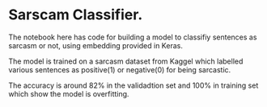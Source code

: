 Sarscam Classifier.
=
The notebook here has code for building a model to classifiy sentences as sarcasm or not, using embedding provided in Keras.

The model is trained on a sarcasm dataset from Kaggel which labelled various sentences as positive(1) or negative(0) for being sarcastic.

The accuracy is around 82% in the validadtion set and 100% in training set which show the model is overfitting.
